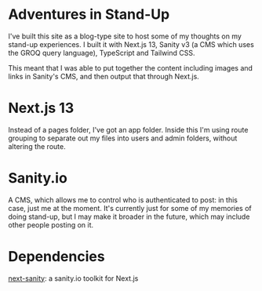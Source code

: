 # Adventures in Stand-Up

I've built this site as a blog-type site to host some of my thoughts on my stand-up experiences. I built it with Next.js 13, Sanity v3 (a CMS which uses the GROQ query language), TypeScript and Tailwind CSS.

This meant that I was able to put together the content including images and links in Sanity's CMS, and then output that through Next.js.

# Next.js 13

Instead of a pages folder, I've got an app folder. Inside this I'm using route grouping to separate out my files into users and admin folders, without altering the route.

# Sanity.io

A CMS, which allows me to control who is authenticated to post: in this case, just me at the moment. It's currently just for some of my memories of doing stand-up, but I may make it broader in the future, which may include other people posting on it.

# Dependencies

[next-sanity](https://www.npmjs.com/package/next-sanity): a sanity.io toolkit for Next.js
